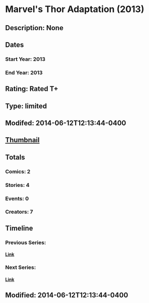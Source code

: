 # Marvel's Thor Adaptation (2013)
## Description: None
## Dates
### Start Year: 2013
### End Year: 2013
## Rating: Rated T+
## Type: limited
## Modifed: 2014-06-12T12:13:44-0400
## [Thumbnail](http://i.annihil.us/u/prod/marvel/i/mg/7/70/50ff09d9a5997.jpg)
## Totals
### Comics: 2
### Stories: 4
### Events: 0
### Creators: 7
## Timeline
### Previous Series: 
#### [Link]()
### Next Series: 
#### [Link]()
## Modified: 2014-06-12T12:13:44-0400